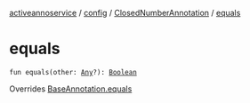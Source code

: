 [activeannoservice](../../index.md) / [config](../index.md) / [ClosedNumberAnnotation](index.md) / [equals](./equals.md)

# equals

`fun equals(other: `[`Any`](https://kotlinlang.org/api/latest/jvm/stdlib/kotlin/-any/index.html)`?): `[`Boolean`](https://kotlinlang.org/api/latest/jvm/stdlib/kotlin/-boolean/index.html)

Overrides [BaseAnnotation.equals](../-base-annotation/equals.md)

